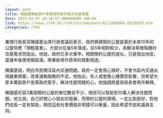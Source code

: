 ```yaml
---
layout: post
title: 陳國基稱劏房戶急需政府幫手解決住屋需要
date: 2023-02-07 10:18:57.000000000 +08:00
link: https://news.rthk.hk/rthk/ch/component/k2/1686804-20230207.htm
categories: rthk
---
```


署理行政長官陳國基出席行政會議前表示，政府興建簡約公屋是基於未來10年的公屋供應「頭輕尾重」，大部分在後5年落成，前5年相對較少，為解決草根階層的住屋需求而提出。他說，政府已多次重申，相關簡約公屋的選址，只是借出地皮，當幾年後使用期屆滿，將重新用作原來的規劃用途。

陳國基說，明白市民關注區內交通問題，政府一定會用心搞好，不會令區內交通出現嚴重擠塞，改善運輸服務的不足。他指出，有人或會擔心樓價受影響，但希望大家本著劏房戶急需政府幫手，解決住屋問題的心，他強調房屋局局長會再作解釋。

陳國基形容3萬個簡約公屋的單位數目不少，相信可以幫助到10萬人解決住屋問題。他又說，自己好關心小朋友的發展，而簡約公屋的環境，一定比劏房好，對他們成長一定有幫助，相信這些社會價值非用錢可以衡量，因此希望市民和議員支持。
